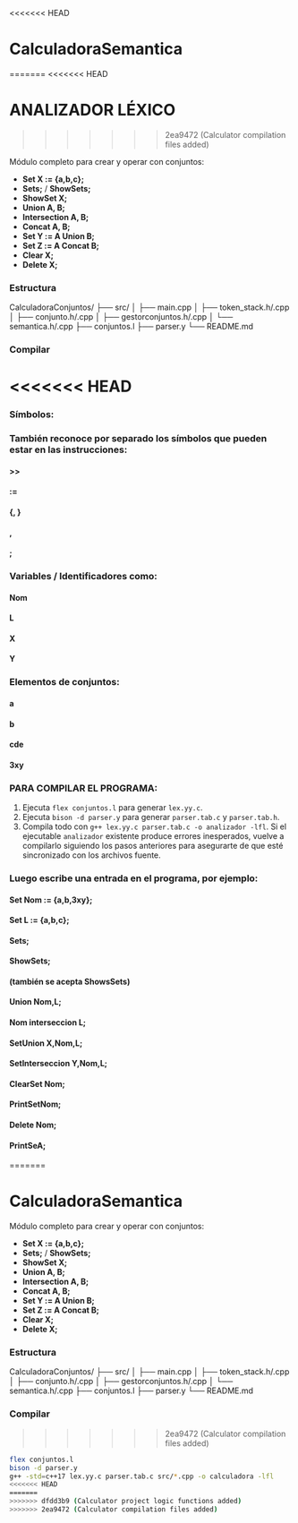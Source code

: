 <<<<<<< HEAD
# CalculadoraSemantica
=======
<<<<<<< HEAD
# ANALIZADOR LÉXICO
>>>>>>> 2ea9472 (Calculator compilation files added)

Módulo completo para crear y operar con conjuntos:

- **Set X := {a,b,c};**  
- **Sets;** / **ShowSets;**  
- **ShowSet X;**  
- **Union A, B;**  
- **Intersection A, B;**  
- **Concat A, B;**  
- **Set Y := A Union B;**  
- **Set Z := A Concat B;**  
- **Clear X;**  
- **Delete X;**  

### Estructura

CalculadoraConjuntos/
├── src/
│ ├── main.cpp
│ ├── token_stack.h/.cpp
│ ├── conjunto.h/.cpp
│ ├── gestorconjuntos.h/.cpp
│ └── semantica.h/.cpp
├── conjuntos.l
├── parser.y
└── README.md

### Compilar

<<<<<<< HEAD
=======
### Símbolos:
  ### También reconoce por separado los símbolos que pueden estar en las instrucciones:
  #### >>
  #### :=
  #### {, }
  #### ,
  #### ;
  
### Variables / Identificadores como:
  #### Nom  
  #### L  
  #### X  
  #### Y
  
### Elementos de conjuntos:
  #### a  
  #### b  
  #### cde  
  #### 3xy  

### PARA COMPILAR EL PROGRAMA:
1. Ejecuta `flex conjuntos.l` para generar `lex.yy.c`.
2. Ejecuta `bison -d parser.y` para generar `parser.tab.c` y `parser.tab.h`.
3. Compila todo con `g++ lex.yy.c parser.tab.c -o analizador -lfl`.
   Si el ejecutable `analizador` existente produce errores inesperados,
   vuelve a compilarlo siguiendo los pasos anteriores para asegurarte de
   que esté sincronizado con los archivos fuente.

### Luego escribe una entrada en el programa, por ejemplo: 

#### Set Nom := {a,b,3xy};
#### Set L := {a,b,c};
#### Sets;
#### ShowSets;
#### (también se acepta ShowsSets)
#### Union Nom,L;
#### Nom interseccion L;
#### SetUnion X,Nom,L;
#### SetInterseccion Y,Nom,L;
#### ClearSet Nom;
#### PrintSetNom;
#### Delete Nom;
#### PrintSeA;
=======
# CalculadoraSemantica

Módulo completo para crear y operar con conjuntos:

- **Set X := {a,b,c};**  
- **Sets;** / **ShowSets;**  
- **ShowSet X;**  
- **Union A, B;**  
- **Intersection A, B;**  
- **Concat A, B;**  
- **Set Y := A Union B;**  
- **Set Z := A Concat B;**  
- **Clear X;**  
- **Delete X;**  

### Estructura

CalculadoraConjuntos/
├── src/
│ ├── main.cpp
│ ├── token_stack.h/.cpp
│ ├── conjunto.h/.cpp
│ ├── gestorconjuntos.h/.cpp
│ └── semantica.h/.cpp
├── conjuntos.l
├── parser.y
└── README.md

### Compilar

>>>>>>> 2ea9472 (Calculator compilation files added)
```bash
flex conjuntos.l
bison -d parser.y
g++ -std=c++17 lex.yy.c parser.tab.c src/*.cpp -o calculadora -lfl
<<<<<<< HEAD
=======
>>>>>>> dfdd3b9 (Calculator project logic functions added)
>>>>>>> 2ea9472 (Calculator compilation files added)
